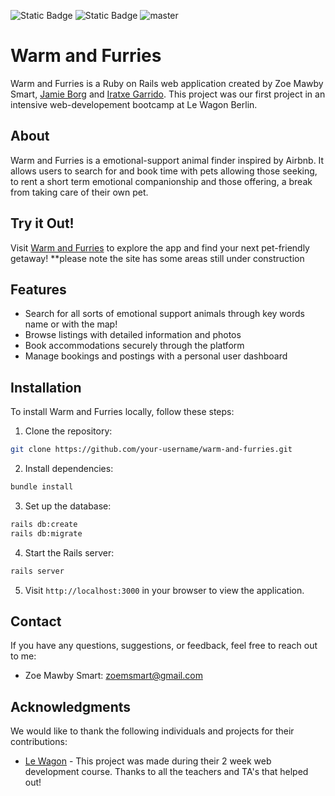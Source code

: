 ![Static Badge](https://img.shields.io/badge/stage-production-orange)
![Static Badge](https://img.shields.io/badge/build_status-pending-yellow)
![master](https://img.shields.io/github/last-commit/badges/shields/master)

# Warm and Furries
Warm and Furries is a Ruby on Rails web application created by Zoe Mawby Smart, [Jamie Borg](https://github.com/jamieborg) and [Iratxe Garrido](https://github.com/IratxeGarrido). This project was our first project in an intensive web-developement bootcamp at Le Wagon Berlin.

## About
Warm and Furries is a emotional-support animal finder inspired by Airbnb. It allows users to search for and book time with pets allowing those seeking, to rent a short term emotional companionship and those offering, a break from taking care of their own pet.

## Try it Out!
Visit [Warm and Furries](https://airbnb-zoems-1612df5250d2.herokuapp.com/) to explore the app and find your next pet-friendly getaway!
**please note the site has some areas still under construction

## Features
- Search for all sorts of emotional support animals through key words name or with the map!
- Browse listings with detailed information and photos
- Book accommodations securely through the platform
- Manage bookings and postings with a personal user dashboard

## Installation
To install Warm and Furries locally, follow these steps:

1. Clone the repository:
```bash
git clone https://github.com/your-username/warm-and-furries.git
```
2. Install dependencies:
```bash
bundle install
```

3. Set up the database:
```bash
rails db:create
rails db:migrate
```

4. Start the Rails server:
```bash
rails server
```

5. Visit `http://localhost:3000` in your browser to view the application.


## Contact
If you have any questions, suggestions, or feedback, feel free to reach out to me:
- Zoe Mawby Smart: [zoemsmart@gmail.com](mailto:zoemsmart@gmail.com)

## Acknowledgments
We would like to thank the following individuals and projects for their contributions:
- [Le Wagon](https://lewagon.com/) - This project was made during their 2 week web development course. Thanks to all the teachers and TA's that helped out!

